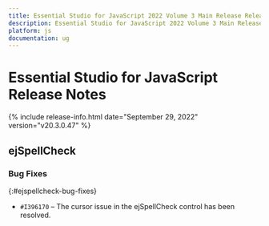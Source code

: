 ```yaml
---
title: Essential Studio for JavaScript 2022 Volume 3 Main Release Release Notes  
description: Essential Studio for JavaScript 2022 Volume 3 Main Release Release Notes  
platform: js
documentation: ug
---
```


# Essential Studio for JavaScript  Release Notes  

{% include release-info.html date="September 29, 2022"  version="v20.3.0.47" %} 



## ejSpellCheck

### Bug Fixes	
{:#ejspellcheck-bug-fixes}

- `#I396170` – The cursor issue in the ejSpellCheck control has been resolved.
